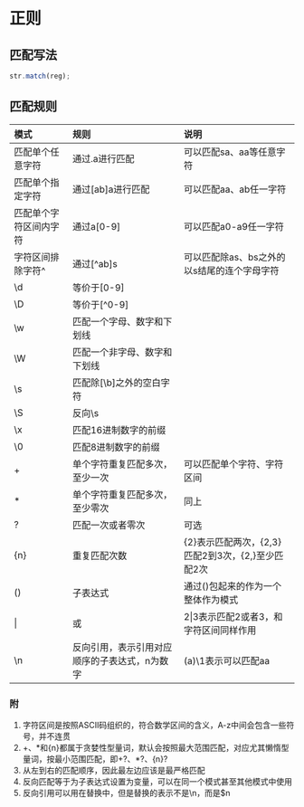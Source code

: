# 正则
## 匹配写法
``` TypeScript
str.match(reg); 
```
## 匹配规则
|模式|规则|说明|
|:-|:-|:-|
|匹配单个任意字符|通过.a进行匹配|可以匹配sa、aa等任意字符|
|匹配单个指定字符|通过[ab]a进行匹配|可以匹配aa、ab任一字符|
|匹配单个字符区间内字符|通过a[0-9]|可以匹配a0-a9任一字符|
|字符区间排除字符^|通过[^ab]s|可以匹配除as、bs之外的以s结尾的连个字母字符|
|\d|等价于[0-9]||
|\D|等价于[^0-9]||
|\w|匹配一个字母、数字和下划线||
|\W|匹配一个非字母、数字和下划线||
|\s|匹配除[\b]之外的空白字符||   
|\S|反向\s||
|\x|匹配16进制数字的前缀|
|\0|匹配8进制数字的前缀||
|+|单个字符重复匹配多次，至少一次|可以匹配单个字符、字符区间|
|*|单个字符重复匹配多次，至少零次|同上|
|?|匹配一次或者零次|可选|
|{n}|重复匹配次数|{2}表示匹配两次，{2,3}匹配2到3次，{2,}至少匹配2次|
|()|子表达式|通过()包起来的作为一个整体作为模式|
|\||或|2\|3表示匹配2或者3，和字符区间同样作用|
|\n|反向引用，表示引用对应顺序的子表达式，n为数字|(a)\1表示可以匹配aa|
### 附
1. 字符区间是按照ASCII码组织的，符合数学区间的含义，A-z中间会包含一些符号，并不连贯
2. +、*和{n}都属于贪婪性型量词，默认会按照最大范围匹配，对应尤其懒惰型量词，按最小范围匹配，即+?、\*?、{n}?
3. 从左到右的匹配顺序，因此最左边应该是最严格匹配
4. 反向匹配等于为子表达式设置为变量，可以在同一个模式甚至其他模式中使用
5. 反向引用可以用在替换中，但是替换的表示不是\n，而是$n